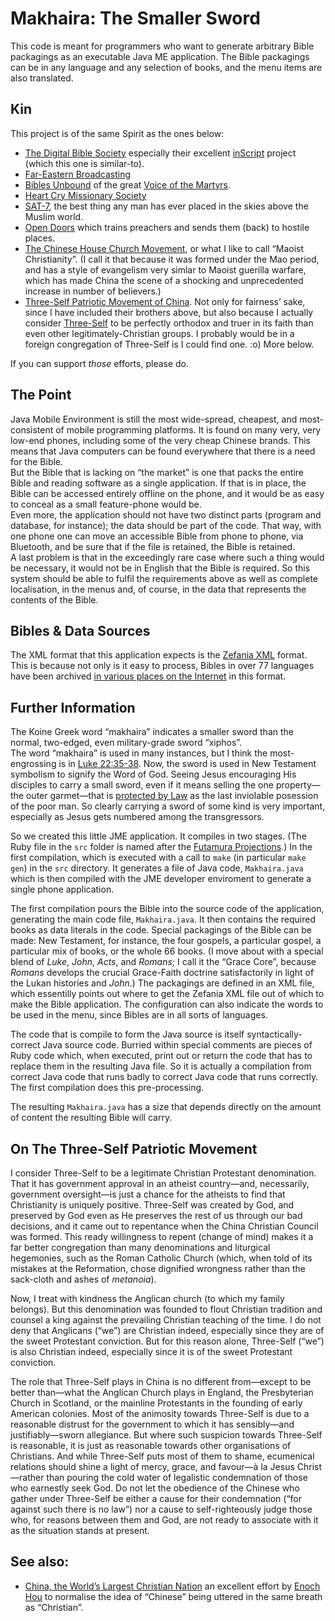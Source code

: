 Makhaira: The Smaller Sword
============
This code is meant for programmers who want to generate arbitrary Bible packagings as an  executable Java ME application. The Bible packagings can be in any language and any selection of books, and the menu items are also translated.

Kin
---
This project is of the same Spirit as the ones below:

* [The Digital Bible Society](http://www.digitalbiblesociety.com/) especially their excellent [inScript](http://www.digitalbiblesociety.com/about/projects.php#inScript) project (which this one is similar-to).
* [Far-Eastern Broadcasting](http://www.febcanada.org/)
* [Bibles Unbound](http://www.biblesunbound.com/qry/mc_home.taf) of the great [Voice of the Martyrs](http://www.persecution.com).
* [Heart Cry Missionary Society](http://www.heartcrymissionary.com/)
* [SAT-7](http://www.sat7.org/), the best thing any man has ever placed in the skies above the Muslim world.
* [Open Doors](http://www.opendoors.org/) which trains preachers and sends them (back) to hostile places.
* [The Chinese House Church Movement](http://en.wikipedia.org/w/index.php?title=Chinese_house_church&oldid=563557936), or what I like to call “Maoist Christianity”. (I call it that because it was formed under the Mao period, and has a style of evangelism very simlar to Maoist guerilla warfare, which has made China the scene of a shocking and unprecedented increase in number of believers.)
* [Three-Self Patriotic Movement of China](http://www.ccctspm.org). Not only for fairness’ sake, since I have included their brothers above, but also because I actually consider [Three-Self](http://en.wikipedia.org/w/index.php?title=Three-Self_Patriotic_Movement&oldid=566984419) to be perfectly orthodox and truer in its faith than even other legitimately-Christian groups. I probably would be in a foreign congregation of Three-Self is I could find one. :o) More below.

If you can support _those_ efforts, please do.

The Point
---
Java Mobile Environment is still the most wide-spread, cheapest, and most-consistent of mobile programming platforms. It is found on many very, very low-end phones, including some of the very cheap Chinese brands. This means that Java computers can be found everywhere that there is a need for the Bible.  
But the Bible that is lacking on “the market” is one that packs the entire Bible and reading software as a single application. If that is in place, the Bible can be accessed entirely offline on the phone, and it would be as easy to conceal as a small feature-phone would be.  
Even more, the application should not have two distinct parts (program and database, for instance); the data should be part of the code. That way, with one phone one can move an accessible Bible from phone to phone, via Bluetooth, and be sure that if the file is retained, the Bible is retained.  
A last problem is that in the exceedingly rare case where such a thing would be necessary, it would not be in English that the Bible is required. So this system should be able to fulfil the requirements above as well as complete localisation, in the menus and, of course, in the data that represents the contents of the Bible.

Bibles & Data Sources
---
The XML format that this application expects is the [Zefania XML](http://sourceforge.net/projects/zefania-sharp/) format. This is because not only is it easy to process, Bibles in over 77 languages have been archived [in various places on the Internet](http://www.churchsw.org/bibles) in this format.  


Further Information
---
The Koine Greek word “makhaira” indicates a smaller sword than the normal, two-edged, even military-grade sword “xiphos”.  
The word “makhaira” is used in many instances, but I think the most-engrossing is in [Luke 22:35-38](https://www.biblegateway.com/passage/?interface=print&version=NKJV;TR1894&search=Luke+22:35-38).
Now, the sword is used in New Testament symbolism to signify the Word of God. Seeing Jesus encouraging His disciples to carry a small sword, even if it means selling the one property—the outer garmet—that is [protected by Law](https://www.biblegateway.com/passage/?interface=print&version=NIV;NKJV&search=Exodus+22:26-27) as the last inviolable posession of the poor man. So clearly carrying a sword of some kind is very important, especially as Jesus gets numbered among the transgressors.

So we created this little JME application. It compiles in two stages. (The Ruby file in the `src` folder is named after the [Futamura Projections](http://blog.sigfpe.com/2009/05/three-projections-of-doctor-futamura.html).) In the first compilation, which is executed with a call to `make` (in particular `make gen`) in the `src` directory. It generates a file of Java code, `Makhaira.java` which is then compiled with the JME developer enviroment to generate a single phone application.

The first compilation pours the Bible into the source code of the application, generating the main code file, `Makhaira.java`. It then contains the required books as data literals in the code. Special packagings of the Bible can be made: New Testament, for instance, the four gospels, a particular gospel, a particular mix of books, or the whole 66 books. (I move about with a special blend of _Luke_, _John_, _Acts_, and _Romans_; I call it the “Grace Core”, because _Romans_ develops the crucial Grace-Faith doctrine satisfactorily in light of the Lukan histories and _John_.) The packagings are defined in an XML file, which essentilly points out where to get the Zefania XML file out of which to make the Bible application. The configuration can also indicate the words to be used in the menu, since Bibles are in all sorts of languages.

The code that is compile to form the Java source is itself syntactically-correct Java source code. Burried within special comments are pieces of Ruby code which, when executed, print out or return the code that has to replace them in the resulting Java file. So it is actually a compilation from correct Java code that runs badly to correct Java code that runs correctly. The first compilation does this pre-processing.

The resulting `Makhaira.java` has a size that depends directly on the amount of content the resulting Bible will carry.

On The Three-Self Patriotic Movement
---
I consider Three-Self to be a legitimate Christian Protestant denomination. That it has government approval in an atheist country—and, necessarily, government oversight—is just a chance for the atheists to find that Christianity is uniquely positive. Three-Self was created by God, and preserved by God even as He preserves the rest of us through our bad decisions, and it came out to repentance when the China Christian Council was formed. This ready willingness to repent (change of mind) makes it a far better congregation than many denominations and liturgical hegemonies, such as the Roman Catholic Church (which, when told of its mistakes at the Reformation, chose dignified wrongness rather than the sack-cloth and ashes of _metanoia_).

Now, I treat with kindness the Anglican church (to which my family belongs). But this denomination was founded to flout Christian tradition and counsel a king against the prevailing Christian teaching of the time. I do not deny that Anglicans (“we”) are Christian indeed, especially since they are of the sweet Protestant conviction. But for this reason alone, Three-Self (“we”) is also Christian indeed, especially since it is of the sweet Protestant conviction.

The role that Three-Self plays in China is no different from—except to be better than—what the Anglican Church plays in England, the Presbyterian Church in Scotland, or the mainline Protestants in the founding of early American colonies. Most of the animosity towards Three-Self is due to a reasonable distrust for the government to which it has sensibly—and justifiably—sworn allegiance. But where such suspicion towards Three-Self is reasonable, it is just as reasonable towards other organisations of Christians. And while Three-Self puts most of them to shame, ecumenical relations should shine a light of mercy, grace, and favour—à la Jesus Christ—rather than pouring the cold water of legalistic condemnation of those who earnestly seek God. Do not let the obedience of the Chinese who gather under Three-Self be either a cause for their condemnation (“for against such there is no law”) nor a cause to self-righteously judge those who, for reasons between them and God, are not ready to associate with it as the situation stands at present.

See also:
---
* [China, the World’s Largest Christian Nation](http://chinachristiannation.blogspot.com/) an excellent effort by [Enoch Hou](https://plus.google.com/113837710196751913414/posts) to normalise the idea of “Chinese” being uttered in the same breath as “Christian”.

